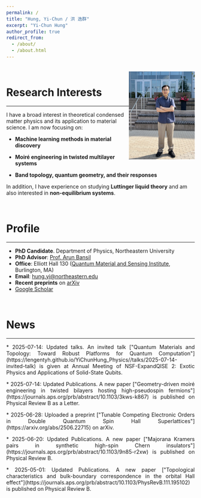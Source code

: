 ```yaml
---
permalink: /
title: "Hung, Yi-Chun / 洪 逸群"
excerpt: "Yi-Chun Hung"
author_profile: true
redirect_from: 
  - /about/
  - /about.html
---
```


<br>

<!-- ![profile](../images/profile-20240104.png) -->
<img align="right" style="float" width="35%" src="../images/MURI_2025.jpg">

Research Interests
=====

<hr>

I have a broad interest in theoretical condensed matter physics and its application to material science. I am now focusing on:

 - __Machine learning methods in material discovery__

 - __Moiré engineering in twisted multilayer systems__

 - __Band topology, quantum geometry, and their responses__

In addition, I have experience on studying __Luttinger liquid theory__ and am also interested in __non-equilibrium systems__.

<br>

Profile
=====

<hr>

* __PhD Candidate__. Department of Physics, Northeastern University
* __PhD Advisor__: [Prof. Arun Bansil](https://cos.northeastern.edu/people/arun-bansil/)
* __Office__: Elliott Hall 130 ([Quantum Material and Sensing Institute](https://quantum.northeastern.edu/), Burlington, MA)
* __Email__: hung.yi@northeastern.edu
* __Recent preprints__ on [arXiv](https://arxiv.org/search/advanced?advanced=&terms-0-operator=AND&terms-0-term=Yi-Chun+Hung&terms-0-field=author&classification-physics=y&classification-physics_archives=cond-mat&classification-include_cross_list=include&date-filter_by=past_12&date-year=&date-from_date=&date-to_date=&date-date_type=submitted_date&abstracts=show&size=50&order=-announced_date_first)
* [Google Scholar](https://scholar.google.com/citations?user=rEfFuMEAAAAJ&hl=en-US)

<br>

News
=====

<hr>

<p style="text-align: justify;">
* 2025-07-14: Updated talks. An invited talk ["Quantum Materials and Topology: Toward Robust Platforms for Quantum Computation"](https://lengentyh.github.io/YiChunHung_Physics//talks/2025-07-14-invited-talk) is given at Annual Meeting of NSF-ExpandQISE 2: Exotic Physics and Applications of Solid-State Qubits.
</p>
<p style="text-align: justify;">
* 2025-07-14: Updated Publications. A new paper ["Geometry-driven moiré engineering in twisted bilayers hosting high-pseudospin fermions"](https://journals.aps.org/prb/abstract/10.1103/3kws-k867) is published on Physical Review B as a Letter.
</p>
<p style="text-align: justify;">
* 2025-06-28: Uploaded a preprint ["Tunable Competing Electronic Orders in Double Quantum Spin Hall Superlattices"](https://arxiv.org/abs/2506.22715) on arXiv.
</p>
<p style="text-align: justify;">
* 2025-06-20: Updated Publications. A new paper ["Majorana Kramers pairs in synthetic high-spin Chern insulators"](https://journals.aps.org/prb/abstract/10.1103/9n85-r2xw) is published on Physical Review B.
</p>
<p style="text-align: justify;">
* 2025-05-01: Updated Publications. A new paper ["Topological characteristics and bulk-boundary correspondence in the orbital Hall effect"](https://journals.aps.org/prb/abstract/10.1103/PhysRevB.111.195102) is published on Physical Review B.
</p>
